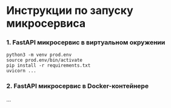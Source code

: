 # Инструкции по запуску микросервиса

### 1. FastAPI микросервис в виртуальном окружении

```
python3 -m venv prod.env
source prod.env/bin/activate
pip install -r requirements.txt
uvicorn ...
```


### 2. FastAPI микросервис в Docker-контейнере
...
